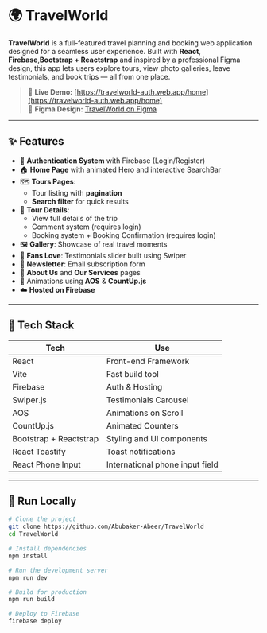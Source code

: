# 🌍 TravelWorld

**TravelWorld** is a full-featured travel planning and booking web application designed for a seamless user experience. Built with **React**, **Firebase**,**Bootstrap + Reactstrap** and inspired by a professional Figma design, this app lets users explore tours, view photo galleries, leave testimonials, and book trips — all from one place.

> 🔗 **Live Demo:** [https://travelworld-auth.web.app/home](https://travelworld-auth.web.app/home)  
> 🎨 **Figma Design:** [TravelWorld on Figma](https://www.figma.com/design/CP5YwT48dKU5qsh0AYVyfa/TravelWorld---Travel-Planning---Booking-Website--Community-?node-id=0-1&p=f&t=mkN35lx3d49EAcxb-0)

---

## ✨ Features

- 🔐 **Authentication System** with Firebase (Login/Register)
- 🏠 **Home Page** with animated Hero and interactive SearchBar
- 🗺️ **Tours Pages**:  
  - Tour listing with **pagination**  
  - **Search filter** for quick results
- 📄 **Tour Details**:
  - View full details of the trip
  - Comment system (requires login)
  - Booking system + Booking Confirmation (requires login)
- 🖼️ **Gallery**: Showcase of real travel moments
- 💬 **Fans Love**: Testimonials slider built using Swiper
- 📩 **Newsletter**: Email subscription form
- 🏢 **About Us** and **Our Services** pages
- 🎨 Animations using **AOS** & **CountUp.js**
- ☁️ **Hosted on Firebase**

---

## 🔧 Tech Stack

| Tech        | Use                         |
|-------------|------------------------------|
| React       | Front-end Framework          |
| Vite        | Fast build tool              |
| Firebase    | Auth & Hosting               |
| Swiper.js   | Testimonials Carousel        |
| AOS         | Animations on Scroll         |
| CountUp.js  | Animated Counters            |
| Bootstrap + Reactstrap| Styling and UI components|
| React Toastify       | Toast notifications                             |
| React Phone Input    | International phone input field                 |

---


## 🚀 Run Locally

```bash
# Clone the project
git clone https://github.com/Abubaker-Abeer/TravelWorld
cd TravelWorld

# Install dependencies
npm install

# Run the development server
npm run dev

# Build for production
npm run build

# Deploy to Firebase
firebase deploy
